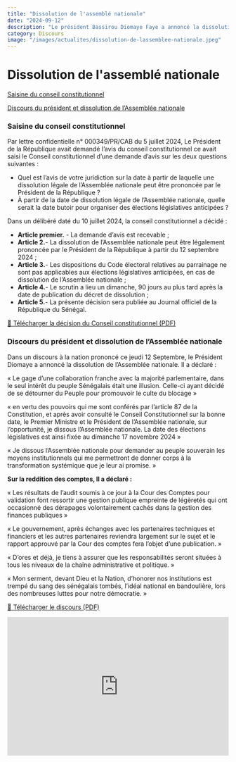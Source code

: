 ```yaml
---
title: "Dissolution de l'assemblé nationale"
date: "2024-09-12"
description: "Le président Bassirou Diomaye Faye a annoncé la dissolution de l’Assemblée nationale ce Jeudi 12 Septembre"
category: Discours
image: "/images/actualites/dissolution-de-lassemblee-nationale.jpeg"
---
```


# Dissolution de l'assemblé nationale

[Saisine du conseil constitutionnel](#saisine-du-conseil-constitutionnel-dissolution)

[Discours du président et dissolution de l’Assemblée nationale](#discours-du-président-et-dissolution-de-lassemblée-nationale-dissolution)

### Saisine du conseil constitutionnel

Par lettre confidentielle n° 000349/PR/CAB du 5 juillet 2024, Le Président de la République avait demandé l’avis du conseil constitutionnel ce avait saisi le Conseil constitutionnel d’une demande d’avis sur les deux questions suivantes :

- Quel est l’avis de votre juridiction sur la date à partir de
  laquelle une dissolution légale de l’Assemblée nationale
  peut être prononcée par le Président de la République ?
- À partir de la date de dissolution légale de l’Assemblée
  nationale, quelle serait la date butoir pour organiser des
  élections législatives anticipées ?

Dans un délibéré daté du 10 juillet 2024, la conseil constitutionnel a décidé :

- **Article premier.** - La demande d’avis est recevable ;
- **Article 2.**- La dissolution de l’Assemblée nationale peut être légalement prononcée par
  le Président de la République à partir du 12 septembre 2024 ;
- **Article 3.**- Les dispositions du Code électoral relatives au parrainage ne sont pas
  applicables aux élections législatives anticipées, en cas de dissolution de l’Assemblée
  nationale ;
- **Article 4.**- Le scrutin a lieu un dimanche, 90 jours au plus tard après la date de
  publication du décret de dissolution ;
- **Article 5.**- La présente décision sera publiée au Journal officiel de la République du
  Sénégal.

<a href="/pdf/conseil-constitutionnel/CC-DECISION-2C2024-DEMANDE-DAVIS-DU-PR-5-juillet-2024.pdf" target="_blank">📄 Télécharger la décision du Conseil constitutionnel (PDF)</a>

### Discours du président et dissolution de l’Assemblée nationale

Dans un discours à la nation prononcé ce jeudi 12 Septembre, le Président Diomaye a annoncé la dissolution de l’Assemblée nationale. Il a déclaré :

« Le gage d’une collaboration franche avec la majorité parlementaire, dans le seul intérêt du peuple Sénégalais était une illusion. Celle-ci ayant décidé de se détourner du Peuple pour promouvoir le culte du blocage »

« en vertu des pouvoirs qui me sont conférés par l’article 87 de la Constitution, et après avoir consulté le Conseil Constitutionnel sur la bonne date, le Premier Ministre et le Président de l’Assemblée nationale, sur l’opportunité, je dissous l’Assemblée nationale. La date des élections législatives est ainsi fixée au dimanche 17 novembre 2024 »

« Je dissous l’Assemblée nationale pour demander au peuple souverain les moyens institutionnels qui me permettront de donner corps à la transformation systémique que je leur ai promise. »

**Sur la reddition des comptes, Il a déclaré :**

« Les résultats de l’audit soumis à ce jour à la Cour des Comptes pour validation font ressortir une gestion publique empreinte de légèretés qui ont occasionné des dérapages volontairement cachés dans la gestion des finances publiques »

« Le gouvernement, après échanges avec les partenaires techniques et financiers et les autres partenaires reviendra largement sur le sujet et le rapport approuvé par la Cour des comptes fera l’objet d’une publication. »

« D’ores et déjà, je tiens à assurer que les responsabilités seront situées à tous les niveaux de la chaîne administrative et politique. »

« Mon serment, devant Dieu et la Nation, d’honorer nos institutions est trempé du sang des sénégalais tombés, l’idéal national en bandoulière, lors des nombreuses luttes pour notre démocratie. »

<a href="/pdf/discours/message-a-la nation-20-09-2024.pdf" target="_blank">📄 Télécharger le discours (PDF)</a>

<iframe class="video" width="100%" height="315" src="https://www.youtube.com/embed/WAesHUIbmLc?rel=0&modestbranding=1&origin=https://www.vie-publique.sn" frameborder="0" allow="autoplay; encrypted-media" allowfullscreen></iframe>
